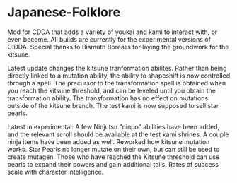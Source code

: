 # Japanese-Folklore
Mod for CDDA that adds a variety of youkai and kami to interact with, or even become. All builds are currently for the experimental versions of C:DDA. Special thanks to Bismuth Borealis for laying the groundwork for the kitsune.

Latest update changes the kitsune tranformation abilites. Rather than being directly linked to a mutation ability, the ability to shapeshift is now controlled through a spell. The precursor to the transformation spell is obtained when you reach the kitsune threshold, and can be leveled until you obtain the transformation ability. The transformation has no effect on mutations outside of the kitsune branch. The test kami is now supposed to sell star pearls.

Latest in experimental: A few Ninjutsu "ninpo" abilities have been added, and the relevant scroll should be available at the test kami shrines. A couple ninja items have been added as well. Reworked how kitsune mutation works. Star Pearls no longer mutate on their own, but can still be used to create mutagen. Those who have reached the Kitsune threshold can use pearls to expand their powers and gain additional tails. Rates of success scale with character intelligence. 
